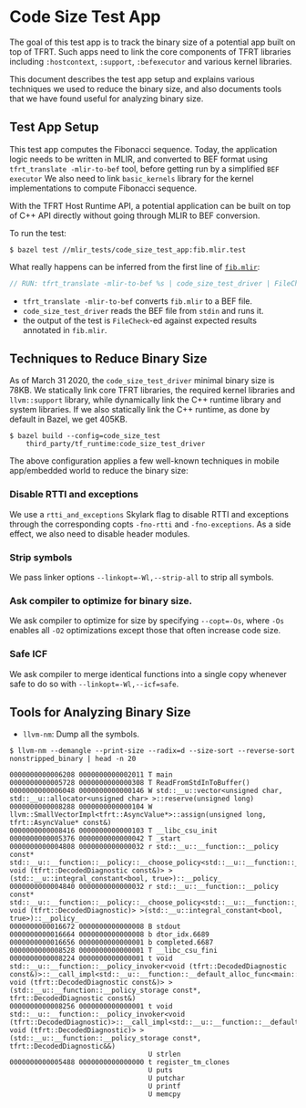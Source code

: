 # Code Size Test App

<!--* freshness: {
  owner: 'zhangqiaorjc'
  owner: 'chuanhao'
  reviewed: '2020-04-24'
} *-->

<!-- TOC -->

The goal of this test app is to track the binary size of a potential app built
on top of TFRT. Such apps need to link the core components of TFRT libraries
including `:hostcontext`, `:support`, `:befexecutor` and various kernel
libraries.

This document describes the test app setup and explains various techniques we
used to reduce the binary size, and also documents tools that we have found
useful for analyzing binary size.

## Test App Setup

This test app computes the Fibonacci sequence. Today, the application logic
needs to be written in MLIR, and converted to BEF format using `tfrt_translate
-mlir-to-bef` tool, before getting run by a simplified `BEF executor` We also
need to link `basic_kernels` library for the kernel implementations to compute
Fibonacci sequence.

With the TFRT Host Runtime API, a potential application can be built on top of
C++ API directly without going through MLIR to BEF conversion.

To run the test:

```shell
$ bazel test //mlir_tests/code_size_test_app:fib.mlir.test
```

What really happens can be inferred from the first line of
[`fib.mlir`](https://github.com/tensorflow/runtime/blob/master/mlir_tests/code_size_test_app/fib.mlir):

```c++
// RUN: tfrt_translate -mlir-to-bef %s | code_size_test_driver | FileCheck %s
```

-   `tfrt_translate -mlir-to-bef` converts `fib.mlir` to a BEF file.
-   `code_size_test_driver` reads the BEF file from `stdin` and runs it.
-   the output of the test is `FileCheck`-ed against expected results annotated
    in `fib.mlir`.

## Techniques to Reduce Binary Size

As of March 31 2020, the `code_size_test_driver` minimal binary size is 78KB. We
statically link core TFRT libraries, the required kernel libraries and
`llvm::support` library, while dynamically link the C++ runtime library and
system libraries. If we also statically link the C++ runtime, as done by default
in Bazel, we get 405KB.

```shell
$ bazel build --config=code_size_test
    third_party/tf_runtime:code_size_test_driver
```

The above configuration applies a few well-known techniques in mobile
app/embedded world to reduce the binary size:

### Disable RTTI and exceptions

We use a `rtti_and_exceptions` Skylark flag to disable RTTI and exceptions
through the corresponding copts `-fno-rtti` and `-fno-exceptions`. As a side
effect, we also need to disable header modules.

### Strip symbols

We pass linker options `--linkopt=-Wl,--strip-all` to strip all symbols.

### Ask compiler to optimize for binary size.

We ask compiler to optimize for size by specifying `--copt=-Os`, where `-Os`
enables all `-O2` optimizations except those that often increase code size.

### Safe ICF

We ask compiler to merge identical functions into a single copy whenever safe to
do so with `--linkopt=-Wl,--icf=safe`.

## Tools for Analyzing Binary Size

*   `llvm-nm`: Dump all the symbols.

```shell
$ llvm-nm --demangle --print-size --radix=d --size-sort --reverse-sort nonstripped_binary | head -n 20

0000000000006208 0000000000002011 T main
0000000000005728 0000000000000308 T ReadFromStdInToBuffer()
0000000000006048 0000000000000146 W std::__u::vector<unsigned char, std::__u::allocator<unsigned char> >::reserve(unsigned long)
0000000000008288 0000000000000104 W llvm::SmallVectorImpl<tfrt::AsyncValue*>::assign(unsigned long, tfrt::AsyncValue* const&)
0000000000008416 0000000000000103 T __libc_csu_init
0000000000005376 0000000000000042 T _start
0000000000004808 0000000000000032 r std::__u::__function::__policy const* std::__u::__function::__policy::__choose_policy<std::__u::__function::__default_alloc_func<main::$_0, void (tfrt::DecodedDiagnostic const&)> >(std::__u::integral_constant<bool, true>)::__policy_
0000000000004840 0000000000000032 r std::__u::__function::__policy const* std::__u::__function::__policy::__choose_policy<std::__u::__function::__default_alloc_func<main::$_0, void (tfrt::DecodedDiagnostic)> >(std::__u::integral_constant<bool, true>)::__policy_
0000000000016672 0000000000000008 B stdout
0000000000016664 0000000000000008 b dtor_idx.6689
0000000000016656 0000000000000001 b completed.6687
0000000000008528 0000000000000001 T __libc_csu_fini
0000000000008224 0000000000000001 t void std::__u::__function::__policy_invoker<void (tfrt::DecodedDiagnostic const&)>::__call_impl<std::__u::__function::__default_alloc_func<main::$_0, void (tfrt::DecodedDiagnostic const&)> >(std::__u::__function::__policy_storage const*, tfrt::DecodedDiagnostic const&)
0000000000008256 0000000000000001 t void std::__u::__function::__policy_invoker<void (tfrt::DecodedDiagnostic)>::__call_impl<std::__u::__function::__default_alloc_func<main::$_0, void (tfrt::DecodedDiagnostic)> >(std::__u::__function::__policy_storage const*, tfrt::DecodedDiagnostic&&)
                                  U strlen
0000000000005488 0000000000000000 t register_tm_clones
                                  U puts
                                  U putchar
                                  U printf
                                  U memcpy
```
